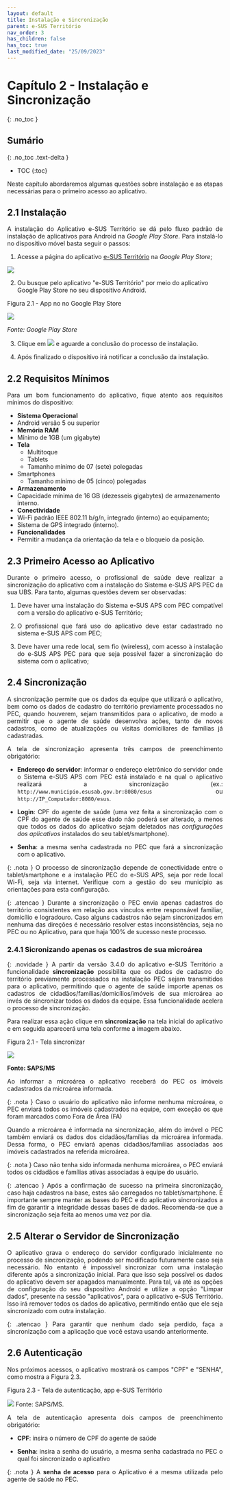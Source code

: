 ```yaml
---
layout: default
title: Instalação e Sincronização
parent: e-SUS Território
nav_order: 3
has_children: false
has_toc: true
last_modified_date: "25/09/2023"
---
```


<head>
    <style>
        p{text-align:justify};
    </style>
</head>

# Capítulo 2 - Instalação e Sincronização
{: .no_toc }

## Sumário
{: .no_toc .text-delta }

- TOC
{:toc}

Neste capítulo abordaremos algumas questões sobre instalação e as etapas necessárias para o primeiro acesso ao aplicativo.

## 2.1 Instalação

A instalação do Aplicativo e-SUS Território se dá pelo fluxo padrão de instalação de aplicativos para Android na *Google Play Store*. Para instalá-lo no dispositivo móvel basta seguir o passos:

1.  Acesse a página do aplicativo [e-SUS Território](https://play.google.com/store/apps/details?id=br.gov.saude.acs) na *Google Play Store*;

![](media/image6.png)

2.  Ou busque pelo aplicativo "e-SUS Território" por meio do aplicativo Google Play Store no seu dispositivo Android.    

Figura 2.1 - App no no Google Play Store

[![](media/image7.png)](https://play.google.com/store/apps/details?id=br.gov.saude.acs)

*Fonte: Google Play Store*

3.  Clique em ![](media/image8.png) e aguarde a conclusão do processo de instalação.

4.  Após finalizado o dispositivo irá notificar a conclusão da instalação.

## 2.2 Requisitos Mínimos

Para um bom funcionamento do aplicativo, fique atento aos requisitos mínimos do dispositivo:

- **Sistema Operacional**
 - Android versão 5 ou superior
- **Memória RAM**
 - Mínimo de 1GB (um gigabyte)
- **Tela**
  - Multitoque
  - Tablets
   - Tamanho mínimo de 07 (sete) polegadas
 - Smartphones
    - Tamanho mínimo de 05 (cinco) polegadas
- **Armazenamento**
 - Capacidade mínima de 16 GB (dezesseis gigabytes) de armazenamento interno.
- **Conectividade**
 - Wi-Fi padrão IEEE 802.11 b/g/n, integrado (interno) ao equipamento;
 - Sistema de GPS integrado (interno).
- **Funcionalidades**
 - Permitir a mudança da orientação da tela e o bloqueio da posição.


## 2.3 Primeiro Acesso ao Aplicativo

Durante o primeiro acesso, o profissional de saúde deve realizar a sincronização do aplicativo com a instalação do Sistema e-SUS APS PEC da sua UBS. Para tanto, algumas questões devem ser observadas:

1)  Deve haver uma instalação do Sistema e-SUS APS com PEC compatível com a versão do aplicativo e-SUS Território;

2)  O profissional que fará uso do aplicativo deve estar cadastrado no sistema e-SUS APS com PEC;

3)  Deve haver uma rede local, sem fio (wireless), com acesso à instalação do e-SUS APS PEC para que seja possível fazer a sincronização do sistema com o aplicativo;

## 2.4 Sincronização

A sincronização permite que os dados da equipe que utilizará o aplicativo, bem como os dados de cadastro do território previamente processados no PEC, quando houverem, sejam transmitidos para o aplicativo, de modo a permitir que o agente de saúde desenvolva ações, tanto de novos cadastros, como de atualizações ou visitas domiciliares de famílias já cadastradas.

A tela de sincronização apresenta três campos de preenchimento obrigatório:

-   **Endereço do servidor**: informar o endereço eletrônico do servidor onde o Sistema e-SUS APS com PEC está instalado e na qual o aplicativo realizará a sincronização (ex.: `http://www.municipio.esusab.gov.br:8080/esus` ou `http://IP_Computador:8080/esus`.

-   **Login**: CPF do agente de saúde (uma vez feita a sincronização com o CPF do agente de saúde esse dado não poderá ser alterado, a menos que todos os dados do aplicativo sejam deletados nas *configurações dos aplicativos* instalados do seu tablet/smartphone).

-   **Senha**: a mesma senha cadastrada no PEC que fará a sincronização com o aplicativo.

{: .nota }
O processo de sincronização depende de conectividade entre o tablet/smartphone e a instalação PEC do e-SUS APS, seja por rede local Wi-Fi, seja via internet. Verifique com a gestão do seu município as orientações para esta configuração.  

{: .atencao }
Durante a sincronização o PEC envia apenas cadastros do território consistentes em relação aos vínculos entre responsável familiar, domicílio e logradouro. Caso alguns cadastros não sejam sincronizados em nenhuma das direções é necessário resolver estas inconsistências, seja no PEC ou no Aplicativo, para que haja 100% de sucesso neste processo.

### 2.4.1 Sicronizando apenas os cadastros de sua microárea

{: .novidade }
A partir da versão 3.4.0 do aplicativo e-SUS Território a funcionalidade **sincronização** possibilita que os dados de cadastro do território previamente processados na instalação PEC sejam transmitidos para o aplicativo, permitindo que o agente de saúde importe apenas os cadastros de cidadãos/famílias/domicílios/imóveis de sua microárea ao invés de sincronizar todos os dados da equipe. Essa funcionalidade acelera o processo de sincronização. 

Para realizar essa ação clique em **sincronização** na tela inicial do aplicativo e em seguida aparecerá uma tela conforme a imagem abaixo. 

Figura 2.1 - Tela sincronizar

![](media/image128.png)

**Fonte: SAPS/MS**

Ao informar a microárea o aplicativo receberá do PEC os imóveis cadastrados da microárea informada. 

{: .nota }
Caso o usuário do aplicativo não informe nenhuma microárea, o PEC enviará todos os imóveis cadastrados na equipe, com exceção os que foram marcados como Fora de Área (FA)

Quando a microárea é informada na sincronização, além do imóvel o PEC também enviará os dados dos cidadãos/famílias da microárea informada. Dessa forma, o PEC enviará apenas cidadãos/famíiias associadas aos imóveis cadastrados na referida microárea.

{: .nota }
Caso não tenha sido informada nenhuma microárea, o PEC enviará todos os cidadãos e famílias ativas associadas à equipe do usuário.

{: .atencao }
Após a confirmação de sucesso na primeira sincronização, caso haja cadastros na base, estes são carregados no tablet/smartphone. É importante sempre manter as bases do PEC e do aplicativo sincronizados a fim de garantir a integridade dessas bases de dados. Recomenda-se que a sincronização seja feita ao menos uma vez por dia.

## 2.5 Alterar o Servidor de Sincronização

O aplicativo grava o endereço do servidor configurado inicialmente no processo de sincronização, podendo ser modificado futuramente caso seja necessário. No entanto é impossível sincronizar com uma instalação diferente após a sincronização inicial. Para que isso seja possível os dados do aplicativo devem ser apagados manualmente. Para tal, vá até as opções de configuração do seu dispositivo Android e utilize a opção "Limpar dados", presente na sessão "aplicativos", para o aplicativo e-SUS Território. Isso irá remover todos os dados do aplicativo, permitindo então que ele seja sincronizado com outra instalação.

{: .atencao }
Para garantir que nenhum dado seja perdido, faça a sincronização com a aplicação que você estava usando anteriormente.

## 2.6 Autenticação

Nos próximos acessos, o aplicativo mostrará os campos "CPF" e "SENHA", como mostra a Figura 2.3.

Figura 2.3 - Tela de autenticação, app e-SUS Território

![](media/image12.png)
Fonte: SAPS/MS.

A tela de autenticação apresenta dois campos de preenchimento obrigatório:

-   **CPF**: insira o número de CPF do agente de saúde

-   **Senha**: insira a senha do usuário, a mesma senha cadastrada no PEC o qual foi sincronizado o aplicativo

{: .nota }
A **senha de acesso** para o Aplicativo é a mesma utilizada pelo agente de saúde no PEC.